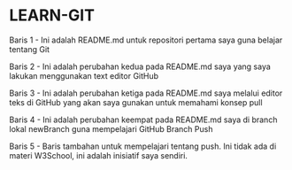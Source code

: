 # LEARN-GIT
Baris 1 - Ini adalah README.md untuk repositori pertama saya guna belajar tentang Git

Baris 2 - Ini adalah perubahan kedua pada README.md saya yang saya lakukan menggunakan text editor GitHub

Baris 3 - Ini adalah perubahan ketiga pada README.md saya melalui editor teks di GitHub yang akan saya gunakan untuk memahami konsep pull

Baris 4 - Ini adalah perubahan keempat pada README.md saya di branch lokal newBranch guna mempelajari GitHub Branch Push

Baris 5 - Baris tambahan untuk mempelajari tentang push. Ini tidak ada di materi W3School, ini adalah inisiatif saya sendiri.
